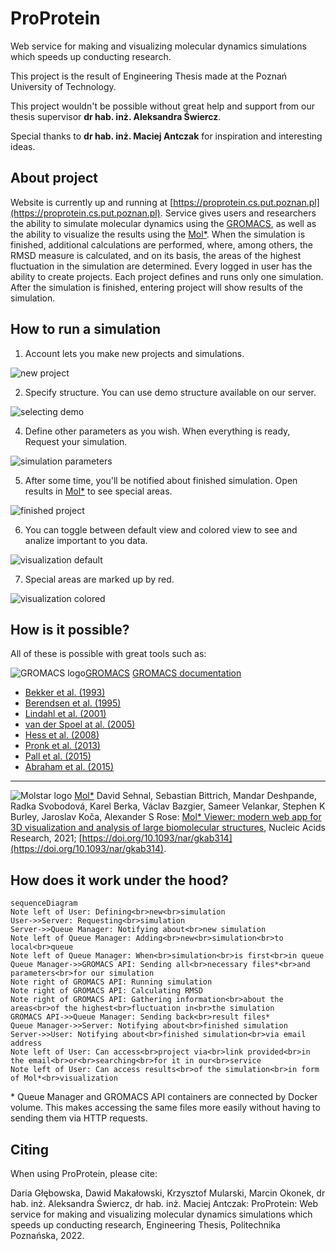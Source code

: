 # ProProtein

Web service for making and visualizing molecular dynamics simulations which speeds up conducting research.

This project is the result of Engineering Thesis made at the Poznań University of Technology.

This project wouldn't be possible without great help and support from our thesis supervisor **dr hab. inż. Aleksandra Świercz**.

Special thanks to **dr hab. inż. Maciej Antczak** for inspiration and interesting ideas.

## About project

Website is currently up and running at [https://proprotein.cs.put.poznan.pl](https://proprotein.cs.put.poznan.pl). Service gives users and researchers the ability to simulate molecular dynamics using the [GROMACS](https://www.gromacs.org), as well as the ability to visualize the results using the [Mol*](https://molstar.org/). When the simulation is finished, additional calculations are performed, where, among others, the RMSD measure is calculated, and on its basis, the areas of the highest fluctuation in the simulation are determined.
Every logged in user has the ability to create projects. Each project defines and runs only one simulation. After the simulation is finished, entering project will show results of the simulation.

## How to run a simulation
1. Account lets you make new projects and simulations.

![new project](https://github.com/KrzysztofMularski/ProProtein/blob/main/server/app/public/images/new_project.png?raw=true)

2. Specify structure. You can use demo structure available on our server.

![selecting demo](https://github.com/KrzysztofMularski/ProProtein/blob/main/server/app/public/images/selecting_demo.png?raw=true)

4. Define other parameters as you wish. When everything is ready, Request your simulation.

![simulation parameters](https://github.com/KrzysztofMularski/ProProtein/blob/main/server/app/public/images/sim_params_short.png?raw=true)

5. After some time, you'll be notified about finished simulation. Open results in [Mol*](https://molstar.org/) to see special areas.

![finished project](https://github.com/KrzysztofMularski/ProProtein/blob/main/server/app/public/images/finished_project.png?raw=true)

6. You can toggle between default view and colored view to see and analize important to you data.

![visualization default](https://github.com/KrzysztofMularski/ProProtein/blob/main/server/app/public/images/default.png?raw=true)

7. Special areas are marked up by red.

![visualization colored](https://github.com/KrzysztofMularski/ProProtein/blob/main/server/app/public/images/colored.png?raw=true)

## How is it possible?

All of these is possible with great tools such as:

![GROMACS logo](https://github.com/KrzysztofMularski/ProProtein/blob/main/server/app/public/images/GROMACS.webp?raw=true)[GROMACS](https://www.gromacs.org)
[GROMACS documentation](https://doi.org/10.5281/zenodo.5849961)
- [Bekker et al. (1993)](https://manual.gromacs.org/current/reference-manual/references.html#refbekker93a)
- [Berendsen et al. (1995)](https://manual.gromacs.org/current/reference-manual/references.html#refberendsen95a)
- [Lindahl et al. (2001)](https://manual.gromacs.org/current/reference-manual/references.html#reflindahl2001a)
- [van der Spoel at al. (2005)](https://manual.gromacs.org/current/reference-manual/references.html#refspoel2005a)
- [Hess et al. (2008)](https://manual.gromacs.org/current/reference-manual/references.html#refhess2008b)
- [Pronk et al. (2013)](https://manual.gromacs.org/current/reference-manual/references.html#refpronk2013)
- [Pall et al. (2015)](https://manual.gromacs.org/current/reference-manual/references.html#refpall2015)
- [Abraham et al. (2015)](https://manual.gromacs.org/current/reference-manual/references.html#refabraham2015)
---
![Molstar logo](https://github.com/KrzysztofMularski/ProProtein/blob/main/server/app/public/images/molstar-logo.png?raw=true)
[Mol*](https://molstar.org/)
David Sehnal, Sebastian Bittrich, Mandar Deshpande, Radka Svobodová, Karel Berka, Václav Bazgier, Sameer Velankar, Stephen K Burley, Jaroslav Koča, Alexander S Rose:
[Mol* Viewer: modern web app for 3D visualization and analysis of large biomolecular structures](https://doi.org/10.1093/nar/gkab314), Nucleic Acids Research, 2021; [https://doi.org/10.1093/nar/gkab314](https://doi.org/10.1093/nar/gkab314).

## How does it work under the hood?

```mermaid
sequenceDiagram
Note left of User: Defining<br>new<br>simulation
User->>Server: Requesting<br>simulation
Server->>Queue Manager: Notifying about<br>new simulation
Note left of Queue Manager: Adding<br>new<br>simulation<br>to local<br>queue
Note left of Queue Manager: When<br>simulation<br>is first<br>in queue
Queue Manager->>GROMACS API: Sending all<br>necessary files*<br>and parameters<br>for our simulation
Note right of GROMACS API: Running simulation
Note right of GROMACS API: Calculating RMSD
Note right of GROMACS API: Gathering information<br>about the areas<br>of the highest<br>fluctuation in<br>the simulation
GROMACS API->>Queue Manager: Sending back<br>result files*
Queue Manager->>Server: Notifying about<br>finished simulation
Server->>User: Notifying about<br>finished simulation<br>via email address
Note left of User: Can access<br>project via<br>link provided<br>in the email<br>or<br>searching<br>for it in our<br>service
Note left of User: Can access results<br>of the simulation<br>in form of Mol*<br>visualization
```
\* Queue Manager and GROMACS API containers are connected by Docker volume. This makes accessing the same files more easily without having to sending them via HTTP requests.

## Citing

When using ProProtein, please cite:

Daria Głębowska, Dawid Makałowski, Krzysztof Mularski, Marcin Okonek, dr hab. inż. Aleksandra Świercz, dr hab. inż. Maciej Antczak: ProProtein: Web service for making and visualizing molecular dynamics simulations which speeds up conducting research, Engineering Thesis, Politechnika Poznańska, 2022.
